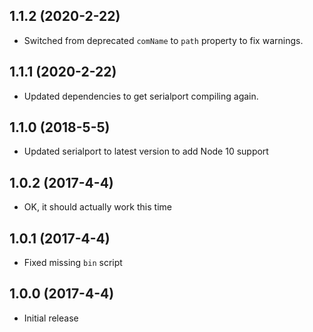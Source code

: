 ## 1.1.2 (2020-2-22)

- Switched from deprecated `comName` to `path` property to fix warnings.

## 1.1.1 (2020-2-22)

- Updated dependencies to get serialport compiling again.

## 1.1.0 (2018-5-5)

- Updated serialport to latest version to add Node 10 support

## 1.0.2 (2017-4-4)

- OK, it should actually work this time

## 1.0.1 (2017-4-4)

- Fixed missing `bin` script

## 1.0.0 (2017-4-4)

- Initial release
